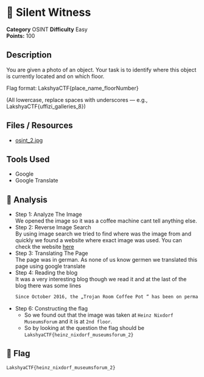# 🚀 Silent Witness
**Category** OSINT
**Difficulty** Easy  
**Points:** 100


## Description
You are given a photo of an object. Your task is to identify where this object is currently located and on which floor.

Flag format: LakshyaCTF{place_name_floorNumber}

(All lowercase, replace spaces with underscores — e.g., LakshyaCTF{uffizi_galleries_8})


## Files / Resources

- [osint_2.jpg](./osint_2.jpg)

## Tools Used

 * Google
 * Google Translate

## 🧠 Analysis

- Step 1: Analyze The Image  
  We opened the image so it was a coffee machine cant tell anything else.
- Step 2: Reverse Image Search  
  By using image search we tried to find where was the image from and quickly we found a website where exact image was used. You can check the website [here](https://blog.hnf.de/der-kaffee-ist-fertig/)  
- Step 3: Translating The Page  
  The page was in german. As none of us know germen we translated this page using google translate
- Step 4: Reading the blog  
  It was a very interesting blog though we read it and at the last of the blog there was some lines
  ```html
  Since October 2016, the „Trojan Room Coffee Pot “ has been on permanent loan at the Heinz Nixdorf MuseumsForum; we would like to thank SPIEGEL ONLINE. The square, see the entrance picture above, is a compartment in the internet wall on the second floor; like in England everything is from one Video camera monitored. Fresh coffee is available in the museum café F7 on the ground floor – the is the menu and drinks menu.
  ```
- Step 6: Constructing the flag  
  * So we found out that the image was taken at `Heinz Nixdorf MuseumsForum` and it is at `2nd floor`.
  * So by looking at the question the flag should be `LakshyaCTF{heinz_nixdorf_museumsforum_2}`
## 🏁 Flag

```bash
LakshyaCTF{heinz_nixdorf_museumsforum_2}
```